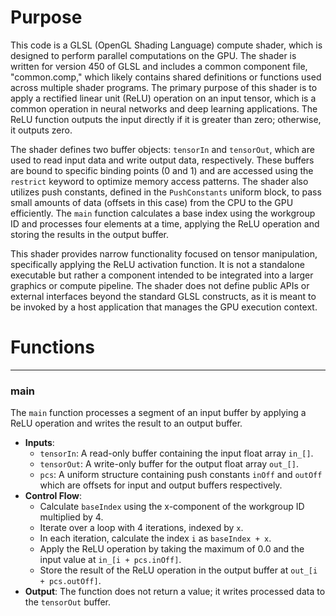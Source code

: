# Purpose
This code is a GLSL (OpenGL Shading Language) compute shader, which is designed to perform parallel computations on the GPU. The shader is written for version 450 of GLSL and includes a common component file, "common.comp," which likely contains shared definitions or functions used across multiple shader programs. The primary purpose of this shader is to apply a rectified linear unit (ReLU) operation on an input tensor, which is a common operation in neural networks and deep learning applications. The ReLU function outputs the input directly if it is greater than zero; otherwise, it outputs zero.

The shader defines two buffer objects: `tensorIn` and `tensorOut`, which are used to read input data and write output data, respectively. These buffers are bound to specific binding points (0 and 1) and are accessed using the `restrict` keyword to optimize memory access patterns. The shader also utilizes push constants, defined in the `PushConstants` uniform block, to pass small amounts of data (offsets in this case) from the CPU to the GPU efficiently. The `main` function calculates a base index using the workgroup ID and processes four elements at a time, applying the ReLU operation and storing the results in the output buffer.

This shader provides narrow functionality focused on tensor manipulation, specifically applying the ReLU activation function. It is not a standalone executable but rather a component intended to be integrated into a larger graphics or compute pipeline. The shader does not define public APIs or external interfaces beyond the standard GLSL constructs, as it is meant to be invoked by a host application that manages the GPU execution context.
# Functions

---
### main
The `main` function processes a segment of an input buffer by applying a ReLU operation and writes the result to an output buffer.
- **Inputs**:
    - `tensorIn`: A read-only buffer containing the input float array `in_[]`.
    - `tensorOut`: A write-only buffer for the output float array `out_[]`.
    - `pcs`: A uniform structure containing push constants `inOff` and `outOff` which are offsets for input and output buffers respectively.
- **Control Flow**:
    - Calculate `baseIndex` using the x-component of the workgroup ID multiplied by 4.
    - Iterate over a loop with 4 iterations, indexed by `x`.
    - In each iteration, calculate the index `i` as `baseIndex + x`.
    - Apply the ReLU operation by taking the maximum of 0.0 and the input value at `in_[i + pcs.inOff]`.
    - Store the result of the ReLU operation in the output buffer at `out_[i + pcs.outOff]`.
- **Output**: The function does not return a value; it writes processed data to the `tensorOut` buffer.


